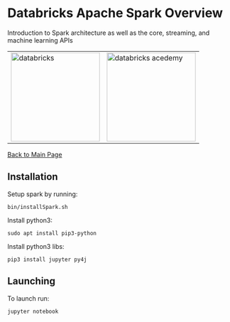 # Databricks Apache Spark Overview
Introduction to Spark architecture as well as the core, streaming, and machine learning APIs

<table>
    <tr>
        <td>
            <img src="https://databricks.com/wp-content/themes/databricks/assets/images/header_logo_2x.png" alt="databricks" width="200">
        </td>
        <td>
            <img src="https://databricks.com/wp-content/uploads/2018/03/db-academy-rgb-1200px.png" alt="databricks acedemy" width="200"/>
        </td>
    </tr>
</table>

[Back to Main Page](../../)

## Installation

Setup spark by running:   

    bin/installSpark.sh


Install python3:   

    sudo apt install pip3-python


Install python3 libs:   

    pip3 install jupyter py4j
    

## Launching

To launch run:

    jupyter notebook
